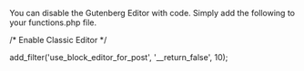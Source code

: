 You can disable the Gutenberg Editor with code. Simply add the following to your functions.php file.

/* Enable Classic Editor */

add_filter('use_block_editor_for_post', '__return_false', 10);
